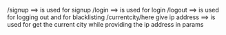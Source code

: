 /signup ==> is used for signup
 /login ==> is used for login
 /logout ==> is used for logging out and for blacklisting 
 /currentcity/here give ip address ==> is used for get the current city while providing the ip address in params 
 